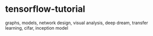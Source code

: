 # tensorflow-tutorial
graphs, models, network design, visual analysis, deep dream, transfer learning, cifar, inception model
